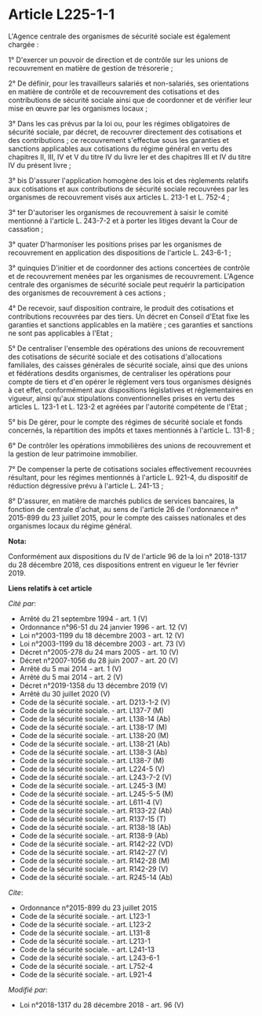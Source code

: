 # Article L225-1-1

L'Agence centrale des organismes de sécurité sociale est également chargée : 

1° D'exercer un pouvoir de direction et de contrôle sur les unions de recouvrement en matière de gestion de trésorerie ; 

2° De définir, pour les travailleurs salariés et non-salariés, ses orientations en matière de contrôle et de recouvrement des
cotisations et des contributions de sécurité sociale ainsi que de coordonner et de vérifier leur mise en œuvre par les
organismes locaux ; 

3° Dans les cas prévus par la loi ou, pour les régimes obligatoires de sécurité sociale, par décret, de recouvrer directement
des cotisations et des contributions ; ce recouvrement s'effectue sous les garanties et sanctions applicables aux cotisations
du régime général en vertu des chapitres II, III, IV et V du titre IV du livre Ier et des chapitres III et IV du titre IV du
présent livre ; 

3° bis D'assurer l'application homogène des lois et des règlements relatifs aux cotisations et aux contributions de sécurité
sociale recouvrées par les organismes de recouvrement visés aux articles L. 213-1 et L. 752-4 ; 

3° ter D'autoriser les organismes de recouvrement à saisir le comité mentionné à l'article L. 243-7-2 et à porter les litiges
devant la Cour de cassation ; 

3° quater D'harmoniser les positions prises par les organismes de recouvrement en application des dispositions de l'article
L. 243-6-1 ; 

3° quinquies D'initier et de coordonner des actions concertées de contrôle et de recouvrement menées par les organismes de
recouvrement. L'Agence centrale des organismes de sécurité sociale peut requérir la participation des organismes de
recouvrement à ces actions ; 

4° De recevoir, sauf disposition contraire, le produit des cotisations et contributions recouvrées par des tiers. Un décret
en Conseil d'Etat fixe les garanties et sanctions applicables en la matière ; ces garanties et sanctions ne sont pas
applicables à l'Etat ; 

5° De centraliser l'ensemble des opérations des unions de recouvrement des cotisations de sécurité sociale et des cotisations
d'allocations familiales, des caisses générales de sécurité sociale, ainsi que des unions et fédérations desdits organismes,
de centraliser les opérations pour compte de tiers et d'en opérer le règlement vers tous organismes désignés à cet effet,
conformément aux dispositions législatives et réglementaires en vigueur, ainsi qu'aux stipulations conventionnelles prises en
vertu des articles L. 123-1 et L. 123-2 et agréées par l'autorité compétente de l'Etat ; 

5° bis De gérer, pour le compte des régimes de sécurité sociale et fonds concernés, la répartition des impôts et taxes
mentionnés à l'article L. 131-8 ; 

6° De contrôler les opérations immobilières des unions de recouvrement et la gestion de leur patrimoine immobilier. 

7° De compenser la perte de cotisations sociales effectivement recouvrées résultant, pour les régimes mentionnés à l'article
L. 921-4, du dispositif de réduction dégressive prévu à l'article L. 241-13 ; 

8° D'assurer, en matière de marchés publics de services bancaires, la fonction de centrale d'achat, au sens de l'article 26
de l'ordonnance n° 2015-899 du 23 juillet 2015, pour le compte des caisses nationales et des organismes locaux du régime
général.

**Nota:**

Conformément aux dispositions du IV de l'article 96 de la loi n° 2018-1317 du 28 décembre 2018, ces dispositions entrent en
vigueur le 1er février 2019.

**Liens relatifs à cet article**

_Cité par_:

  - Arrêté du 21 septembre 1994 - art. 1 (V)
  - Ordonnance n°96-51 du 24 janvier 1996 - art. 12 (V)
  - Loi n°2003-1199 du 18 décembre 2003 - art. 12 (V)
  - Loi n°2003-1199 du 18 décembre 2003 - art. 73 (V)
  - Décret n°2005-278 du 24 mars 2005 - art. 10 (V)
  - Décret n°2007-1056 du 28 juin 2007 - art. 20 (V)
  - Arrêté du 5 mai 2014 - art. 1 (V)
  - Arrêté du 5 mai 2014 - art. 2 (V)
  - Décret n°2019-1358 du 13 décembre 2019 (V)
  - Arrêté du 30 juillet 2020 (V)
  - Code de la sécurité sociale. - art. D213-1-2 (V)
  - Code de la sécurité sociale. - art. L137-7 (M)
  - Code de la sécurité sociale. - art. L138-14 (Ab)
  - Code de la sécurité sociale. - art. L138-17 (M)
  - Code de la sécurité sociale. - art. L138-20 (M)
  - Code de la sécurité sociale. - art. L138-21 (Ab)
  - Code de la sécurité sociale. - art. L138-3 (Ab)
  - Code de la sécurité sociale. - art. L138-7 (M)
  - Code de la sécurité sociale. - art. L224-5 (V)
  - Code de la sécurité sociale. - art. L243-7-2 (V)
  - Code de la sécurité sociale. - art. L245-3 (M)
  - Code de la sécurité sociale. - art. L245-5-5 (M)
  - Code de la sécurité sociale. - art. L611-4 (V)
  - Code de la sécurité sociale. - art. R133-22 (Ab)
  - Code de la sécurité sociale. - art. R137-15 (T)
  - Code de la sécurité sociale. - art. R138-18 (Ab)
  - Code de la sécurité sociale. - art. R138-9 (Ab)
  - Code de la sécurité sociale. - art. R142-22 (VD)
  - Code de la sécurité sociale. - art. R142-27 (V)
  - Code de la sécurité sociale. - art. R142-28 (M)
  - Code de la sécurité sociale. - art. R142-29 (V)
  - Code de la sécurité sociale. - art. R245-14 (Ab)

_Cite_:

  - Ordonnance n°2015-899 du 23 juillet 2015
  - Code de la sécurité sociale. - art. L123-1
  - Code de la sécurité sociale. - art. L123-2
  - Code de la sécurité sociale. - art. L131-8
  - Code de la sécurité sociale. - art. L213-1
  - Code de la sécurité sociale. - art. L241-13
  - Code de la sécurité sociale. - art. L243-6-1
  - Code de la sécurité sociale. - art. L752-4
  - Code de la sécurité sociale. - art. L921-4

_Modifié par_:

  - Loi n°2018-1317 du 28 décembre 2018 - art. 96 (V)
